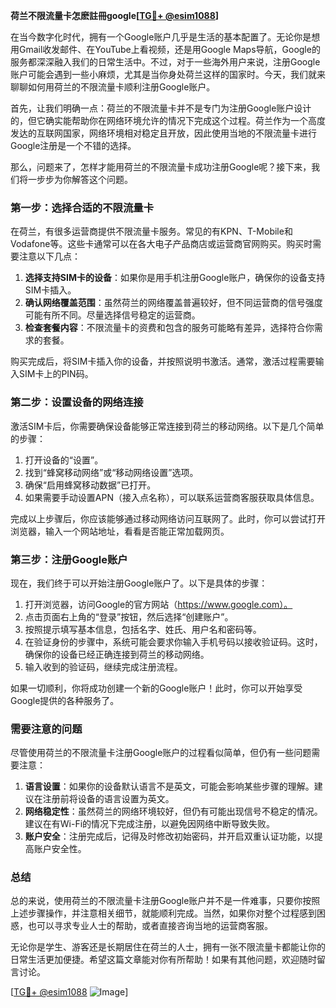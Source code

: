 **荷兰不限流量卡怎麽註冊google[[TG💪+ @esim1088](https://t.me/s/esim1088)]**

在当今数字化时代，拥有一个Google账户几乎是生活的基本配置了。无论你是想用Gmail收发邮件、在YouTube上看视频，还是用Google Maps导航，Google的服务都深深融入我们的日常生活中。不过，对于一些海外用户来说，注册Google账户可能会遇到一些小麻烦，尤其是当你身处荷兰这样的国家时。今天，我们就来聊聊如何用荷兰的不限流量卡顺利注册Google账户。

首先，让我们明确一点：荷兰的不限流量卡并不是专门为注册Google账户设计的，但它确实能帮助你在网络环境允许的情况下完成这个过程。荷兰作为一个高度发达的互联网国家，网络环境相对稳定且开放，因此使用当地的不限流量卡进行Google注册是一个不错的选择。

那么，问题来了，怎样才能用荷兰的不限流量卡成功注册Google呢？接下来，我们将一步步为你解答这个问题。

### 第一步：选择合适的不限流量卡

在荷兰，有很多运营商提供不限流量卡服务。常见的有KPN、T-Mobile和Vodafone等。这些卡通常可以在各大电子产品商店或运营商官网购买。购买时需要注意以下几点：

1. **选择支持SIM卡的设备**：如果你是用手机注册Google账户，确保你的设备支持SIM卡插入。
2. **确认网络覆盖范围**：虽然荷兰的网络覆盖普遍较好，但不同运营商的信号强度可能有所不同。尽量选择信号稳定的运营商。
3. **检查套餐内容**：不限流量卡的资费和包含的服务可能略有差异，选择符合你需求的套餐。

购买完成后，将SIM卡插入你的设备，并按照说明书激活。通常，激活过程需要输入SIM卡上的PIN码。

### 第二步：设置设备的网络连接

激活SIM卡后，你需要确保设备能够正常连接到荷兰的移动网络。以下是几个简单的步骤：

1. 打开设备的“设置”。
2. 找到“蜂窝移动网络”或“移动网络设置”选项。
3. 确保“启用蜂窝移动数据”已打开。
4. 如果需要手动设置APN（接入点名称），可以联系运营商客服获取具体信息。

完成以上步骤后，你应该能够通过移动网络访问互联网了。此时，你可以尝试打开浏览器，输入一个网站地址，看看是否能正常加载网页。

### 第三步：注册Google账户

现在，我们终于可以开始注册Google账户了。以下是具体的步骤：

1. 打开浏览器，访问Google的官方网站（https://www.google.com）。
2. 点击页面右上角的“登录”按钮，然后选择“创建账户”。
3. 按照提示填写基本信息，包括名字、姓氏、用户名和密码等。
4. 在验证身份的步骤中，系统可能会要求你输入手机号码以接收验证码。这时，确保你的设备已经正确连接到荷兰的移动网络。
5. 输入收到的验证码，继续完成注册流程。

如果一切顺利，你将成功创建一个新的Google账户！此时，你可以开始享受Google提供的各种服务了。

### 需要注意的问题

尽管使用荷兰的不限流量卡注册Google账户的过程看似简单，但仍有一些问题需要注意：

1. **语言设置**：如果你的设备默认语言不是英文，可能会影响某些步骤的理解。建议在注册前将设备的语言设置为英文。
2. **网络稳定性**：虽然荷兰的网络环境较好，但仍有可能出现信号不稳定的情况。建议在有Wi-Fi的情况下完成注册，以避免因网络中断导致失败。
3. **账户安全**：注册完成后，记得及时修改初始密码，并开启双重认证功能，以提高账户安全性。

### 总结

总的来说，使用荷兰的不限流量卡注册Google账户并不是一件难事，只要你按照上述步骤操作，并注意相关细节，就能顺利完成。当然，如果你对整个过程感到困惑，也可以寻求专业人士的帮助，或者直接咨询当地的运营商客服。

无论你是学生、游客还是长期居住在荷兰的人士，拥有一张不限流量卡都能让你的日常生活更加便捷。希望这篇文章能对你有所帮助！如果有其他问题，欢迎随时留言讨论。

[[TG💪+ @esim1088](https://t.me/s/esim1088) ![Image](https://i.postimg.cc/4NQfJmqS/Snipaste-2025-05-13-00-14-12.png)]
